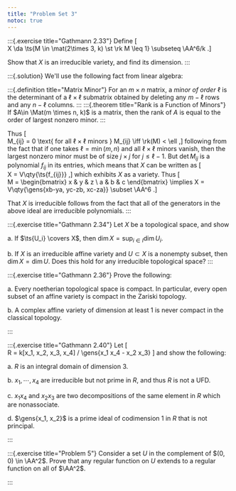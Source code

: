 ```yaml
---
title: "Problem Set 3"
notoc: true
---
```


:::{.exercise title="Gathmann 2.33"}
Define
\[  
X \da \ts{M \in \mat(2\times 3, k) \st \rk M \leq 1} \subseteq \AA^6/k
.\]

Show that $X$ is an irreducible variety, and find its dimension.
:::

:::{.solution}
We'll use the following fact from linear algebra:

:::{.definition title="Matrix Minor"}
For an $m\times n$ matrix, a *minor of order* $\ell$ is the determinant of a $\ell\times \ell$ submatrix obtained by deleting any $m-\ell$ rows and any $n-\ell$ columns.
:::
:::{.theorem title="Rank is a Function of Minors"}
If $A\in \Mat(m \times n, k)$ is a matrix, then the rank of $A$ is equal to the order of largest nonzero minor.
:::

Thus 
\[  
M_{ij} = 0 \text{ for all $\ell\times \ell$ minors } M_{ij} \iff \rk(M) < \ell
,\]
following from the fact that if one takes $\ell = \min(m,n)$ and all $\ell\times \ell$ minors vanish, then the largest nonzero minor must be of size $j\times j$ for $j\leq \ell -1$.
But $\det M_{ij}$ is a polynomial $f_{ij}$ in its entries, which means that $X$ can be written as
\[  
X = V\qty{\ts{f_{ij}}}
,\]
which exhibits $X$ as a variety.
Thus 
\[  
M = 
\begin{bmatrix}
x & y & z \\
a & b & c
\end{bmatrix}
\implies
X = V\qty{\gens{xb-ya, yc-zb, xc-za}} \subset \AA^6 
.\]

That $X$ is irreducible follows from the fact that all of the generators in the above ideal are irreducible polynomials.
:::


:::{.exercise title="Gathmann 2.34"}
Let $X$ be a topological space, and show

a. If $\ts{U_i} \covers X$, then $\dim X = \sup_{i\in I} \dim U_i$.

b. If $X$ is an irreducible affine variety and $U\subset X$ is a nonempty subset, then $\dim X = \dim U$.
  Does this hold for any irreducible topological space?
:::


:::{.exercise title="Gathmann 2.36"}
Prove the following:

a. Every noetherian topological space is compact.
  In particular, every open subset of an affine variety is compact in the Zariski topology.

b. A complex affine variety of dimension at least 1 is never compact in the classical topology.

:::


:::{.exercise title="Gathmann 2.40"}
Let
\[  
R = k[x_1, x_2, x_3, x_4] / \gens{x_1 x_4 - x_2 x_3} 
\]
and show the following:

a. $R$ is an integral domain of dimension 3.

b. $x_1, \cdots, x_4$ are irreducible but not prime in $R$, and thus $R$ is not a UFD.

c. $x_1 x_4$ and $x_2 x_3$ are two decompositions of the same element in $R$ which are nonassociate.

d. $\gens{x_1, x_2}$ is a prime ideal of codimension 1 in $R$ that is not principal.


:::


:::{.exercise title="Problem 5"}
Consider a set $U$ in the complement of $(0, 0) \in \AA^2$.
Prove that any regular function on $U$ extends to a regular function on all of $\AA^2$.

:::




